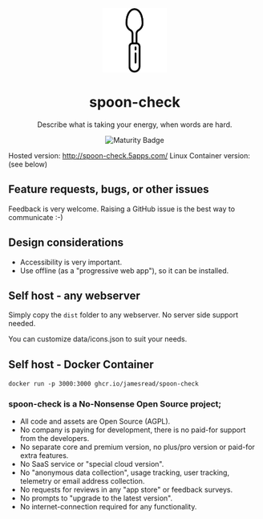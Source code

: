 <div align = "center">
  <img alt = "project logo" src = "logo.png" width = "128" />
  <h1>spoon-check</h1>

Describe what is taking your energy, when words are hard.

![Maturity Badge](https://img.shields.io/badge/maturity-Production-brightgreen)

</div>

Hosted version: http://spoon-check.5apps.com/
Linux Container version: (see below)

## Feature requests, bugs, or other issues 

Feedback is very welcome. Raising a GitHub issue is the best way to communicate
:-)

## Design considerations

* Accessibility is very important. 
* Use offline (as a "progressive web app"), so it can be installed.

## Self host - any webserver

Simply copy the `dist` folder to any webserver. No server side support needed.

You can customize data/icons.json to suit your needs.

## Self host - Docker Container

```
docker run -p 3000:3000 ghcr.io/jamesread/spoon-check
```

### **spoon-check is a No-Nonsense Open Source project;**

- All code and assets are Open Source (AGPL).
- No company is paying for development, there is no paid-for support from the developers.
- No separate core and premium version, no plus/pro version or paid-for extra features.
- No SaaS service or "special cloud version".
- No "anonymous data collection", usage tracking, user tracking, telemetry or email address collection.
- No requests for reviews in any "app store" or feedback surveys.
- No prompts to "upgrade to the latest version".
- No internet-connection required for any functionality.
